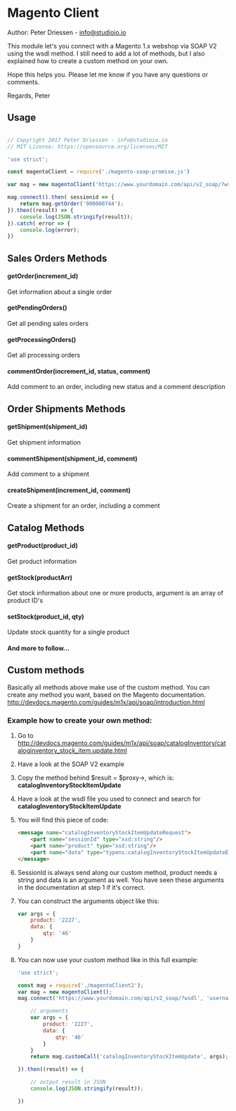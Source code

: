 # Magento Client

Author: Peter Driessen - info@studioio.io

This module let's you connect with a Magento 1.x webshop via SOAP V2 using the wsdl method. I still need to add a lot of methods, but I also explained how to create a custom method on your own. 

Hope this helps you. Please let me know if you have any questions or comments. 

Regards, Peter

## Usage

```javascript

// Copyright 2017 Peter Driessen - info@studioio.io
// MIT License: https://opensource.org/licenses/MIT

'use strict';

const magentoClient = require('./magento-soap-promise.js')

var mag = new magentoClient('https://www.yourdomain.com/api/v2_soap/?wsdl', 'Username', 'ApiKey');

mag.connect().then( sessionid => {
	return mag.getOrder('900000744');
}).then((result) => {
	console.log(JSON.stringify(result));
}).catch( error => {
	console.log(error);
})

```


## Sales Orders Methods

#### getOrder(increment_id)
Get information about a single order

#### getPendingOrders()
Get all pending sales orders

#### getProcessingOrders()
Get all processing orders

#### commentOrder(increment_id, status, comment)
Add comment to an order, including new status and a comment description

## Order Shipments Methods

#### getShipment(shipment_id)
Get shipment information

#### commentShipment(shipment_id, comment)
Add comment to a shipment

#### createShipment(increment_id, comment)
Create a shipment for an order, including a comment

## Catalog Methods
#### getProduct(product_id)
Get product information

#### getStock(productArr)
Get stock information about one or more products, argument is an array of product ID's

#### setStock(product_id, qty)
Update stock quantity for a single product

#### And more to follow...

## Custom methods
Basically all methods above make use of the custom method. You can create any method you want, based on the Magento documentation. 
http://devdocs.magento.com/guides/m1x/api/soap/introduction.html

### Example how to create your own method:
1. Go to http://devdocs.magento.com/guides/m1x/api/soap/catalogInventory/cataloginventory_stock_item.update.html
2. Have a look at the SOAP V2 example
3. Copy the method behind $result = $proxy->, which is: **catalogInventoryStockItemUpdate**
4. Have a look at the wsdl file you used to connect and search for **catalogInventoryStockItemUpdate** 
5. You will find this piece of code:
	
	```html
	<message name="catalogInventoryStockItemUpdateRequest">
		<part name="sessionId" type="xsd:string"/>
		<part name="product" type="xsd:string"/>
		<part name="data" type="typens:catalogInventoryStockItemUpdateEntity"/>
	</message>
	```

6. SessionId is always send along our custom method, product needs a string and data is an argument as well. You have seen these arguments in the documentation at step 1 if it's correct.
7. You can construct the arguments object like this: 
	
	```javascript
	var args = {
		product: '2227',
		data: { 
			qty: '46' 
		}
	}
	```
8. You can now use your custom method like in this full example:

	```javascript	
	'use strict';
	
	const mag = require('./magentoClient2');
	var mag = new magentoClient();
	mag.connect('https://www.yourdomain.com/api/v2_soap/?wsdl', 'username', 'apiKey').then( sessionid => {
	
		// arguments
		var args = {
			product: '2227',
			data: { 
				qty: '46' 
			}
		}
		return mag.customCall('catalogInventoryStockItemUpdate', args);
	
	}).then((result) => {
	
		// output result in JSON
		console.log(JSON.stringify(result));
	
	})
	
	```



